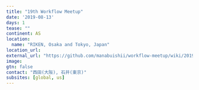 ```yaml
---
title: "19th Workflow Meetup"
date: '2019-08-13'
days: 1
tease: ""
continent: AS
location:
  name: "RIKEN, Osaka and Tokyo, Japan"
location_url: 
external_url: "https://github.com/manabuishii/workflow-meetup/wiki/20190813-16"
image:
gtn: false
contact: "西田(大阪), 石井(東京)"
subsites: [global, us]
---
```

